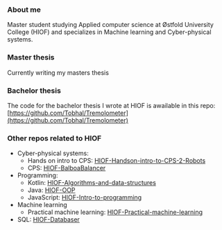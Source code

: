 ### About me
Master student studying Applied computer science at Østfold University College (HIOF) and specializes in Machine learning and Cyber-physical systems.

### Master thesis
Currently writing my masters thesis

### Bachelor thesis
The code for the bachelor thesis I wrote at HIOF is awailable in this repo: [https://github.com/Tobhal/Tremolometer](https://github.com/Tobhal/Tremolometer)

### Other repos related to HIOF
- Cyber-physical systems:
  - Hands on intro to CPS: [HIOF-Handson-intro-to-CPS-2-Robots](https://github.com/Tobhal/HIOF-Handson-intro-to-CPS-2-Robots)
  - CPS: [HIOF-BalboaBalancer](https://github.com/Tobhal/HIOF-BalboaBalancer)
- Programming:
  - Kotlin: [HIOF-Algorithms-and-data-structures](https://github.com/Tobhal/HIOF-Algorithms-and-data-structures)
  - Java: [HIOF-OOP](https://github.com/Tobhal/HIOF-OOP)
  - JavaScript: [HIOF-Intro-to-programming](https://github.com/Tobhal/HIOF-Intro-to-programming)
- Machine learning
  - Practical machine learning: [HIOF-Practical-machine-learning](https://github.com/Tobhal/HIOF-Practical-machine-learning)
- SQL: [HIOF-Databaser](https://github.com/Tobhal/HIOF-Databaser)


<!--
**Tobhal/Tobhal** is a ✨ _special_ ✨ repository because its `README.md` (this file) appears on your GitHub profile.

Here are some ideas to get you started:

- 🔭 I’m currently working on ...
- 🌱 I’m currently learning ...
- 👯 I’m looking to collaborate on ...
- 🤔 I’m looking for help with ...
- 💬 Ask me about ...
- 📫 How to reach me: ...
- 😄 Pronouns: ...
- ⚡ Fun fact: ...
-->
